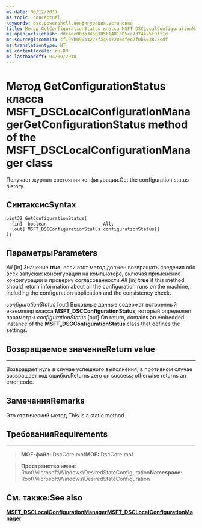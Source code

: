 ```yaml
---
ms.date: 06/12/2017
ms.topic: conceptual
keywords: dsc,powershell,конфигурация,установка
title: Метод GetConfigurationStatus класса MSFT_DSCLocalConfigurationManager
ms.openlocfilehash: dde4ac003b346018561481e05ca7374475f9ff1d
ms.sourcegitcommit: cf195b090b3223fa4917206dfec7f0b603873cdf
ms.translationtype: HT
ms.contentlocale: ru-RU
ms.lasthandoff: 04/09/2018
---
```

# <a name="getconfigurationstatus-method-of-the-msftdsclocalconfigurationmanager-class"></a><span data-ttu-id="26978-103">Метод GetConfigurationStatus класса MSFT_DSCLocalConfigurationManager</span><span class="sxs-lookup"><span data-stu-id="26978-103">GetConfigurationStatus method of the MSFT_DSCLocalConfigurationManager class</span></span>

<span data-ttu-id="26978-104">Получает журнал состояния конфигурации.</span><span class="sxs-lookup"><span data-stu-id="26978-104">Get the configuration status history.</span></span>

<a name="syntax"></a><span data-ttu-id="26978-105">Синтаксис</span><span class="sxs-lookup"><span data-stu-id="26978-105">Syntax</span></span>
------

```mof
uint32 GetConfigurationStatus(
  [in]  boolean                     All,
  [out] MSFT_DSCConfigurationStatus configurationStatus[]
);
```

<a name="parameters"></a><span data-ttu-id="26978-106">Параметры</span><span class="sxs-lookup"><span data-stu-id="26978-106">Parameters</span></span>
----------

<span data-ttu-id="26978-107">*All* \[in\] Значение **true**, если этот метод должен возвращать сведения обо всех запусках конфигурации на компьютере, включая применение конфигурации и проверку согласованности.</span><span class="sxs-lookup"><span data-stu-id="26978-107">*All* \[in\] **true** if this method should return information about all the configuration runs on the machine, including the configuration application and the consistency check.</span></span>

<span data-ttu-id="26978-108">*configurationStatus* \[out\] Выходные данные содержат встроенный экземпляр класса **MSFT_DSCConfigurationStatus**, который определяет параметры.</span><span class="sxs-lookup"><span data-stu-id="26978-108">*configurationStatus* \[out\] On return, contains an embedded instance of the **MSFT_DSCConfigurationStatus** class that defines the settings.</span></span>

## <a name="return-value"></a><span data-ttu-id="26978-109">Возвращаемое значение</span><span class="sxs-lookup"><span data-stu-id="26978-109">Return value</span></span>
------------

<span data-ttu-id="26978-110">Возвращает нуль в случае успешного выполнения; в противном случае возвращает код ошибки.</span><span class="sxs-lookup"><span data-stu-id="26978-110">Returns zero on success; otherwise returns an error code.</span></span>

## <a name="remarks"></a><span data-ttu-id="26978-111">Замечания</span><span class="sxs-lookup"><span data-stu-id="26978-111">Remarks</span></span>

<span data-ttu-id="26978-112">Это статический метод.</span><span class="sxs-lookup"><span data-stu-id="26978-112">This is a static method.</span></span>

## <a name="requirements"></a><span data-ttu-id="26978-113">Требования</span><span class="sxs-lookup"><span data-stu-id="26978-113">Requirements</span></span>
------------
><span data-ttu-id="26978-114">**MOF-файл:** DscCore.mof</span><span class="sxs-lookup"><span data-stu-id="26978-114">**MOF:** DscCore.mof</span></span>

><span data-ttu-id="26978-115">**Пространство имен**: Root\Microsoft\Windows\DesiredStateConfiguration</span><span class="sxs-lookup"><span data-stu-id="26978-115">**Namespace**: Root\Microsoft\Windows\DesiredStateConfiguration</span></span>


## <a name="see-also"></a><span data-ttu-id="26978-116">См. также:</span><span class="sxs-lookup"><span data-stu-id="26978-116">See also</span></span>


[<span data-ttu-id="26978-117">**MSFT_DSCLocalConfigurationManager**</span><span class="sxs-lookup"><span data-stu-id="26978-117">**MSFT_DSCLocalConfigurationManager**</span></span>](msft-dsclocalconfigurationmanager.md)